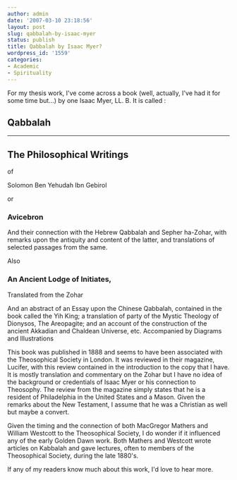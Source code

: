 ```yaml
---
author: admin
date: '2007-03-10 23:18:56'
layout: post
slug: qabbalah-by-isaac-myer
status: publish
title: Qabbalah by Isaac Myer?
wordpress_id: '1559'
categories:
- Academic
- Spirituality
---
```


For my thesis work, I've come across a book (well, actually, I've had it
for some time but...) by one Isaac Myer, LL. B. It is called :

## Qabbalah

* * * * *

## The Philosophical Writings

of

Solomon Ben Yehudah Ibn Gebirol

or

### Avicebron

And their connection with the Hebrew Qabbalah and Sepher ha-Zohar, with
remarks upon the antiquity and content of the latter, and translations
of selected passages from the same.

Also

### An Ancient Lodge of Initiates,

Translated from the Zohar

And an abstract of an Essay upon the Chinese Qabbalah, contained in the
book called the Yih King; a translation of party of the Mystic Theology
of Dionysos, The Areopagite; and an account of the construction of the
ancient Akkadian and Chaldean Universe, etc. Accompanied by Diagrams and
Illustrations

This book was published in 1888 and seems to have been associated with
the Theosophical Society in London. It was reviewed in their magazine,
Lucifer, with this review contained in the introduction to the copy that
I have. It is mostly translation and commentary on the Zohar but I have
no idea of the background or credentials of Isaac Myer or his connection
to Theosophy. The review from the magazine simply states that he is a
resident of Philadelphia in the United States and a Mason. Given the
remarks about the New Testament, I assume that he was a Christian as
well but maybe a convert.

Given the timing and the connection of both MacGregor Mathers and
William Westcott to the Theosophical Society, I do wonder if it
influenced any of the early Golden Dawn work. Both Mathers and Westcott
wrote articles on Kabbalah and gave lectures, often to members of the
Theosophical Society, during the late 1880's.

If any of my readers know much about this work, I'd love to hear more.
